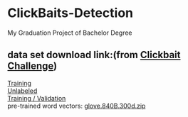 # ClickBaits-Detection
My Graduation Project of Bachelor Degree  

## data set download link:(from [Clickbait Challenge](https://www.clickbait-challenge.org/))  
[Training](http://www.uni-weimar.de/medien/webis/corpora/corpus-webis-clickbait-17/clickbait17-train-170331.zip)  
[Unlabeled](http://www.uni-weimar.de/medien/webis/corpora/corpus-webis-clickbait-17/clickbait17-unlabeled-170429.zip)  
[Training / Validation](http://www.uni-weimar.de/medien/webis/corpora/corpus-webis-clickbait-17/clickbait17-train-170630.zip)  
pre-trained word vectors: [glove.840B.300d.zip](http://nlp.stanford.edu/data/glove.840B.300d.zip)  

